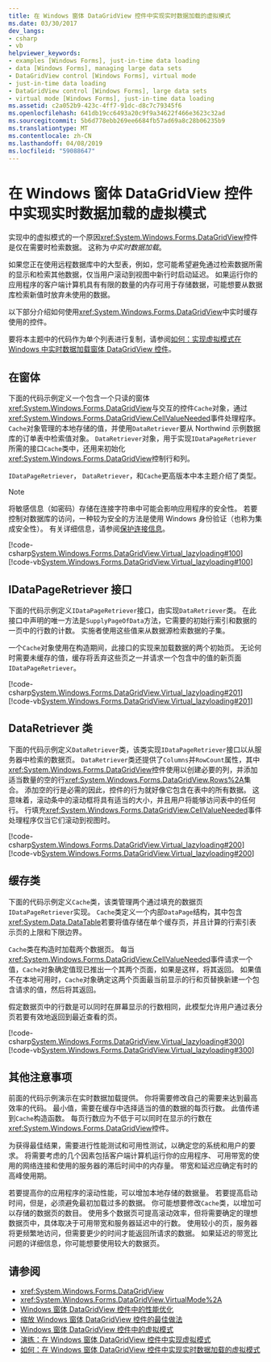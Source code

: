 ```yaml
---
title: 在 Windows 窗体 DataGridView 控件中实现实时数据加载的虚拟模式
ms.date: 03/30/2017
dev_langs:
- csharp
- vb
helpviewer_keywords:
- examples [Windows Forms], just-in-time data loading
- data [Windows Forms], managing large data sets
- DataGridView control [Windows Forms], virtual mode
- just-in-time data loading
- DataGridView control [Windows Forms], large data sets
- virtual mode [Windows Forms], just-in-time data loading
ms.assetid: c2a052b9-423c-4ff7-91dc-d8c7c79345f6
ms.openlocfilehash: 641db19cc6493a20c9f9a34622f466e3623c32ad
ms.sourcegitcommit: 5b6d778ebb269ee6684fb57ad69a8c28b06235b9
ms.translationtype: MT
ms.contentlocale: zh-CN
ms.lasthandoff: 04/08/2019
ms.locfileid: "59088647"
---
```

# <a name="implementing-virtual-mode-with-just-in-time-data-loading-in-the-windows-forms-datagridview-control"></a>在 Windows 窗体 DataGridView 控件中实现实时数据加载的虚拟模式
实现中的虚拟模式的一个原因<xref:System.Windows.Forms.DataGridView>控件是仅在需要时检索数据。 这称为*中实时数据加载*。  
  
 如果您正在使用远程数据库中的大型表，例如，您可能希望避免通过检索数据所需的显示和检索其他数据，仅当用户滚动到视图中新行时启动延迟。 如果运行你的应用程序的客户端计算机具有有限的数量的内存可用于存储数据，可能想要从数据库检索新值时放弃未使用的数据。  
  
 以下部分介绍如何使用<xref:System.Windows.Forms.DataGridView>中实时缓存使用的控件。  
  
 要将本主题中的代码作为单个列表进行复制，请参阅[如何：实现虚拟模式在 Windows 中实时数据加载窗体 DataGridView 控件](virtual-mode-with-just-in-time-data-loading-in-the-datagrid.md)。  
  
## <a name="the-form"></a>在窗体  
 下面的代码示例定义一个包含一个只读的窗体<xref:System.Windows.Forms.DataGridView>与交互的控件`Cache`对象，通过<xref:System.Windows.Forms.DataGridView.CellValueNeeded>事件处理程序。 `Cache`对象管理的本地存储的值，并使用`DataRetriever`要从 Northwind 示例数据库的订单表中检索值对象。 `DataRetriever`对象，用于实现`IDataPageRetriever`所需的接口`Cache`类中，还用来初始化<xref:System.Windows.Forms.DataGridView>控制行和列。  
  
 `IDataPageRetriever`， `DataRetriever`，和`Cache`更高版本中本主题介绍了类型。  
  
> [!NOTE]
>  将敏感信息（如密码）存储在连接字符串中可能会影响应用程序的安全性。 若要控制对数据库的访问，一种较为安全的方法是使用 Windows 身份验证（也称为集成安全性）。 有关详细信息，请参阅[保护连接信息](../../data/adonet/protecting-connection-information.md)。  
  
 [!code-csharp[System.Windows.Forms.DataGridView.Virtual_lazyloading#100](~/samples/snippets/csharp/VS_Snippets_Winforms/System.Windows.Forms.DataGridView.Virtual_lazyloading/CS/lazyloading.cs#100)]
 [!code-vb[System.Windows.Forms.DataGridView.Virtual_lazyloading#100](~/samples/snippets/visualbasic/VS_Snippets_Winforms/System.Windows.Forms.DataGridView.Virtual_lazyloading/VB/lazyloading.vb#100)]  
  
## <a name="the-idatapageretriever-interface"></a>IDataPageRetriever 接口  
 下面的代码示例定义`IDataPageRetriever`接口，由实现`DataRetriever`类。 在此接口中声明的唯一方法是`SupplyPageOfData`方法，它需要的初始行索引和数据的一页中的行数的计数。 实施者使用这些值来从数据源检索数据的子集。  
  
 一个`Cache`对象使用在构造期间，此接口的实现来加载数据的两个初始页。 无论何时需要未缓存的值，缓存将丢弃这些页之一并请求一个包含中的值的新页面`IDataPageRetriever`。  
  
 [!code-csharp[System.Windows.Forms.DataGridView.Virtual_lazyloading#201](~/samples/snippets/csharp/VS_Snippets_Winforms/System.Windows.Forms.DataGridView.Virtual_lazyloading/CS/lazyloading.cs#201)]
 [!code-vb[System.Windows.Forms.DataGridView.Virtual_lazyloading#201](~/samples/snippets/visualbasic/VS_Snippets_Winforms/System.Windows.Forms.DataGridView.Virtual_lazyloading/VB/lazyloading.vb#201)]  
  
## <a name="the-dataretriever-class"></a>DataRetriever 类  
 下面的代码示例定义`DataRetriever`类，该类实现`IDataPageRetriever`接口以从服务器中检索的数据页。 `DataRetriever`类还提供了`Columns`并`RowCount`属性，其中<xref:System.Windows.Forms.DataGridView>控件使用以创建必要的列，并添加适当数量的空的行<xref:System.Windows.Forms.DataGridView.Rows%2A>集合。 添加空的行是必需的因此，控件的行为就好像它包含在表中的所有数据。 这意味着，滚动条中的滚动框将具有适当的大小，并且用户将能够访问表中的任何行。 行填充<xref:System.Windows.Forms.DataGridView.CellValueNeeded>事件处理程序仅当它们滚动到视图时。  
  
 [!code-csharp[System.Windows.Forms.DataGridView.Virtual_lazyloading#200](~/samples/snippets/csharp/VS_Snippets_Winforms/System.Windows.Forms.DataGridView.Virtual_lazyloading/CS/lazyloading.cs#200)]
 [!code-vb[System.Windows.Forms.DataGridView.Virtual_lazyloading#200](~/samples/snippets/visualbasic/VS_Snippets_Winforms/System.Windows.Forms.DataGridView.Virtual_lazyloading/VB/lazyloading.vb#200)]  
  
## <a name="the-cache-class"></a>缓存类  
 下面的代码示例定义`Cache`类，该类管理两个通过填充的数据页`IDataPageRetriever`实现。 `Cache`类定义一个内部`DataPage`结构，其中包含<xref:System.Data.DataTable>若要将值存储在单个缓存页，并且计算的行索引表示页的上限和下限边界。  
  
 `Cache`类在构造时加载两个数据页。 每当<xref:System.Windows.Forms.DataGridView.CellValueNeeded>事件请求一个值，`Cache`对象确定值现已推出一个其两个页面，如果是这样，将其返回。 如果值不在本地可用时，`Cache`对象确定这两个页面最当前显示的行和页替换新建一个包含请求的值，然后将其返回。  
  
 假定数据页中的行数是可以同时在屏幕显示的行数相同，此模型允许用户通过表分页若要有效地返回到最近查看的页。  
  
 [!code-csharp[System.Windows.Forms.DataGridView.Virtual_lazyloading#300](~/samples/snippets/csharp/VS_Snippets_Winforms/System.Windows.Forms.DataGridView.Virtual_lazyloading/CS/lazyloading.cs#300)]
 [!code-vb[System.Windows.Forms.DataGridView.Virtual_lazyloading#300](~/samples/snippets/visualbasic/VS_Snippets_Winforms/System.Windows.Forms.DataGridView.Virtual_lazyloading/VB/lazyloading.vb#300)]  
  
## <a name="additional-considerations"></a>其他注意事项  
 前面的代码示例演示在实时数据加载提供。 你将需要修改自己的需要来达到最高效率的代码。 最小值，需要在缓存中选择适当的值的数据的每页行数。 此值传递到`Cache`构造函数。 每页行数应为不低于可以同时在显示的行数在<xref:System.Windows.Forms.DataGridView>控件。  
  
 为获得最佳结果，需要进行性能测试和可用性测试，以确定您的系统和用户的要求。 将需要考虑的几个因素包括客户端计算机运行你的应用程序、 可用带宽的使用的网络连接和使用的服务器的滞后时间中的内存量。 带宽和延迟应确定有时的高峰使用期。  
  
 若要提高你的应用程序的滚动性能，可以增加本地存储的数据量。 若要提高启动时间，但是，必须避免最初加载过多的数据。 你可能想要修改`Cache`类，以增加可以存储的数据页的数目。 使用多个数据页可提高滚动效率，但将需要确定的理想数据页中，具体取决于可用带宽和服务器延迟中的行数。 使用较小的页，服务器将更频繁地访问，但需要更少的时间才能返回所请求的数据。 如果延迟的带宽比问题的详细信息，你可能想要使用较大的数据页。  
  
## <a name="see-also"></a>请参阅

- <xref:System.Windows.Forms.DataGridView>
- <xref:System.Windows.Forms.DataGridView.VirtualMode%2A>
- [Windows 窗体 DataGridView 控件中的性能优化](performance-tuning-in-the-windows-forms-datagridview-control.md)
- [缩放 Windows 窗体 DataGridView 控件的最佳做法](best-practices-for-scaling-the-windows-forms-datagridview-control.md)
- [Windows 窗体 DataGridView 控件中的虚拟模式](virtual-mode-in-the-windows-forms-datagridview-control.md)
- [演练：在 Windows 窗体 DataGridView 控件中实现虚拟模式](implementing-virtual-mode-wf-datagridview-control.md)
- [如何：在 Windows 窗体 DataGridView 控件中实现实时数据加载的虚拟模式](virtual-mode-with-just-in-time-data-loading-in-the-datagrid.md)
